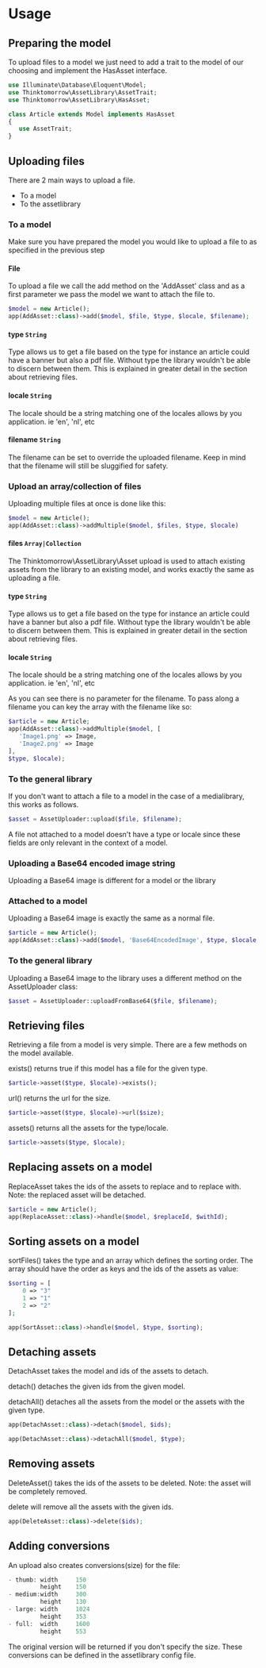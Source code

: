 # Usage

## Preparing the model

To upload files to a model we just need to add a trait to the model of our choosing and implement the HasAsset interface.

```php
use Illuminate\Database\Eloquent\Model;
use Thinktomorrow\AssetLibrary\AssetTrait;
use Thinktomorrow\AssetLibrary\HasAsset;

class Article extends Model implements HasAsset
{
   use AssetTrait;
}
```

## Uploading files

There are 2 main ways to upload a file.
- To a model
- To the assetlibrary

### To a model

Make sure you have prepared the model you would like to upload a file to as specified in
the previous step

####  File

To upload a file we call the add method on the 'AddAsset' class and as a first parameter we pass the model we want to attach the file to.

```php
$model = new Article();
app(AddAsset::class)->add($model, $file, $type, $locale, $filename);
```

#### type `String`

Type allows us to get a file based on the type for instance an article could have a banner but also a pdf file.
Without type the library wouldn't be able to discern between them.
This is explained in greater detail in the section about retrieving files.

#### locale `String`

The locale should be a string matching one of the locales allows by you application. ie 'en', 'nl', etc

#### filename `String`

The filename can be set to override the uploaded filename. Keep in mind that the filename will still be sluggified for safety.

### Upload an array/collection of files

Uploading multiple files at once is done like this:

```php
$model = new Article();
app(AddAsset::class)->addMultiple($model, $files, $type, $locale)
```

#### files `Array|Collection`

The Thinktomorrow\AssetLibrary\Asset upload is used to attach existing assets from the library to an existing model, and works exactly the same as uploading a file.

#### type `String`

Type allows us to get a file based on the type for instance an article could have a banner but also a pdf file.
Without type the library wouldn't be able to discern between them.
This is explained in greater detail in the section about retrieving files.

#### locale `String`

The locale should be a string matching one of the locales allows by you application. ie 'en', 'nl', etc

As you can see there is no parameter for the filename. To pass along a filename you can key the array with the filename like so:

```php
$article = new Article;
app(AddAsset::class)->addMultiple($model, [
   'Image1.png' => Image,
   'Image2.png' => Image
],
$type, $locale);
```

### To the general library

If you don't want to attach a file to a model in the case of a medialibrary, this works as follows.

```php
$asset = AssetUploader::upload($file, $filename);
```

A file not attached to a model doesn't have a type or locale since these fields are only relevant in the context of a model.

### Uploading a Base64 encoded image string

Uploading a Base64 image is different for a model or the library

### Attached to a model

Uploading a Base64 image is exactly the same as a normal file.

```php
$article = new Article();
app(AddAsset::class)->add($model, 'Base64EncodedImage', $type, $locale, $filename);
```

### To the general library

Uploading a Base64 image to the library uses a different method on the AssetUploader class:

```php
$asset = AssetUploader::uploadFromBase64($file, $filename);
```

## Retrieving files

Retrieving a file from a model is very simple. There are a few methods on the model available.
				
exists() returns true if this model has a file for the given type.

```php
$article->asset($type, $locale)->exists();
```

url() returns the url for the size.

```php
$article->asset($type, $locale)->url($size);
```

assets() returns all the assets for the type/locale.

```php
$article->assets($type, $locale);
```

## Replacing assets on a model

ReplaceAsset takes the ids of the assets to replace and to replace with. Note: the replaced asset will be detached.
		
```php
$article = new Article();
app(ReplaceAsset::class)->handle($model, $replaceId, $withId);
```
## Sorting assets on a model

sortFiles() takes the type and an array which defines the sorting order. The array should have the order as keys and the ids of the assets as value:
		
```php
$sorting = [
	0 => "3"
	1 => "1"
	2 => "2"
];

app(SortAsset::class)->handle($model, $type, $sorting);

```

## Detaching assets

DetachAsset takes the model and ids of the assets to detach.

detach() detaches the given ids from the given model.

detachAll() detaches all the assets from the model or the assets with the given type.
		
```php
app(DetachAsset::class)->detach($model, $ids);

app(DetachAsset::class)->detachAll($model, $type);
```

## Removing assets

DeleteAsset() takes the ids of the assets to be deleted. Note: the asset will be completely removed.

delete will remove all the assets with the given ids.	

```php
app(DeleteAsset::class)->delete($ids);
```
## Adding conversions

An upload also creates conversions(size) for the file:

```php
- thumb: width     150
	 	 height    150
- medium:width     300
	 	 height    130
- large: width     1024
	 	 height    353
- full:  width     1600
		 height    553
```

The original version will be returned if you don't specify the size.
These conversions can be defined in the assetlibrary config file.

